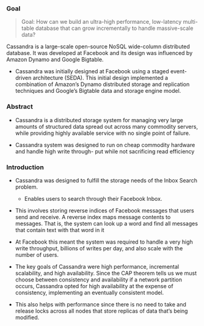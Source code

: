### Goal

>  Goal: How can we build an ultra-high performance, low-latency multi-table database that can grow incrementally to handle massive-scale data?

Cassandra is a large-scale open-source NoSQL wide-column distributed database. It was developed at Facebook and its design was influenced by Amazon Dynamo and Google Bigtable.
* Cassandra was initially designed at Facebook using a staged event-driven architecture (SEDA). This initial design implemented a combination of Amazon’s Dynamo distributed storage and replication techniques and Google’s Bigtable data and storage engine model. 

### Abstract

* Cassandra is a distributed storage system for managing very
large amounts of structured data spread out across many
commodity servers, while providing highly available service
with no single point of failure.

* Cassandra system was designed to run on
cheap commodity hardware and handle high write through-
put while not sacrificing read efficiency

### Introduction

* Cassandra was designed to fulfill the storage needs of the Inbox Search problem.
  * Enables users to search through their Facebook Inbox.
* This involves storing reverse indices of Facebook messages that users send and receive. A reverse index maps message contents to messages. That is, the system can look up a word and find all messages that contain text with that word in it 
  
* At Facebook this meant the system was required to handle a very high write throughput, billions
of writes per day, and also scale with the number of users.


* The key goals of Cassandra were high performance, incremental scalability, and high availability. Since the CAP theorem tells us we must choose between consistency and availability if a network partition occurs, Cassandra opted for high availability at the expense of consistency, implementing an eventually consistent model.
* This also helps with performance since there is no need to take and release locks across all nodes that store replicas of data that’s being modified.
